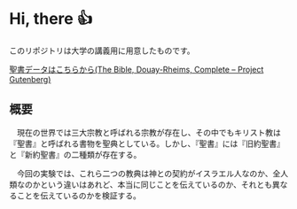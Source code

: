 # Hi, there 👍

このリポジトリは大学の講義用に用意したものです。

[聖書データはこちらから(The Bible, Douay-Rheims, Complete – Project Gutenberg)](https://www.gutenberg.org/ebooks/8300)

## 概要

<p>
　現在の世界では三大宗教と呼ばれる宗教が存在し、その中でもキリスト教は『聖書』と呼ばれる書物を聖典としている。しかし、『聖書』には『旧約聖書』と『新約聖書』の二種類が存在する。
</p>
<p>
　今回の実験では、これら二つの教典は神との契約がイスラエル人なのか、全人類なのかという違いはあれど、本当に同じことを伝えているのか、それとも異なることを伝えているのかを検証する。
</p>